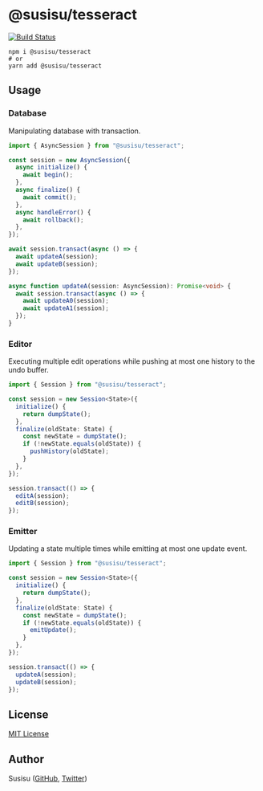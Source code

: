 # @susisu/tesseract

[![Build Status](https://travis-ci.com/susisu/tesseract.svg?branch=master)](https://travis-ci.com/susisu/tesseract)

``` shell
npm i @susisu/tesseract
# or
yarn add @susisu/tesseract
```

## Usage
### Database
Manipulating database with transaction.

``` typescript
import { AsyncSession } from "@susisu/tesseract";

const session = new AsyncSession({
  async initialize() {
    await begin();
  },
  async finalize() {
    await commit();
  },
  async handleError() {
    await rollback();
  },
});

await session.transact(async () => {
  await updateA(session);
  await updateB(session);
});

async function updateA(session: AsyncSession): Promise<void> {
  await session.transact(async () => {
    await updateA0(session);
    await updateA1(session);
  });
}
```

### Editor
Executing multiple edit operations while pushing at most one history to the undo buffer.

``` typescript
import { Session } from "@susisu/tesseract";

const session = new Session<State>({
  initialize() {
    return dumpState();
  },
  finalize(oldState: State) {
    const newState = dumpState();
    if (!newState.equals(oldState)) {
      pushHistory(oldState);
    }
  },
});

session.transact(() => {
  editA(session);
  editB(session);
});
```

### Emitter
Updating a state multiple times while emitting at most one update event.

``` typescript
import { Session } from "@susisu/tesseract";

const session = new Session<State>({
  initialize() {
    return dumpState();
  },
  finalize(oldState: State) {
    const newState = dumpState();
    if (!newState.equals(oldState)) {
      emitUpdate();
    }
  },
});

session.transact(() => {
  updateA(session);
  updateB(session);
});
```

## License

[MIT License](http://opensource.org/licenses/mit-license.php)

## Author

Susisu ([GitHub](https://github.com/susisu), [Twitter](https://twitter.com/susisu2413))
